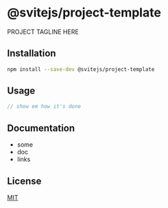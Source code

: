 # @svitejs/project-template

PROJECT TAGLINE HERE

## Installation

```bash
npm install --save-dev @svitejs/project-template
```

## Usage

```js
// show em how it's done
```

## Documentation

- some
- doc
- links

## License

[MIT](./LICENSE)
